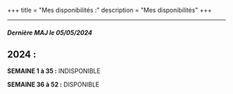 +++
title = "Mes disponibilités :"
description = "Mes disponibilités"
+++
***
##### *Dernière MAJ le 05/05/2024*

## **2024 :**

**SEMAINE 1 à 35 :** INDISPONIBLE

**SEMAINE 36 à 52 :** DISPONIBLE